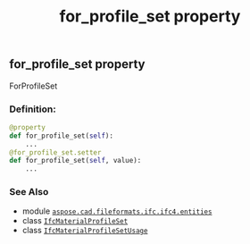 ﻿---
title: for_profile_set property
second_title: Aspose.CAD for Python via .NET API References
description: 
type: docs
weight: 50
url: /aspose.cad.fileformats.ifc.ifc4.entities/ifcmaterialprofilesetusage/for_profile_set/
is_root: false
---

## for_profile_set property


ForProfileSet
### Definition:
```python
@property
def for_profile_set(self):
    ...
@for_profile_set.setter
def for_profile_set(self, value):
    ...
```

### See Also
* module [`aspose.cad.fileformats.ifc.ifc4.entities`](../../)
* class [`IfcMaterialProfileSet`](/cad/python-net/aspose.cad.fileformats.ifc.ifc4.entities/ifcmaterialprofileset)
* class [`IfcMaterialProfileSetUsage`](/cad/python-net/aspose.cad.fileformats.ifc.ifc4.entities/ifcmaterialprofilesetusage)
